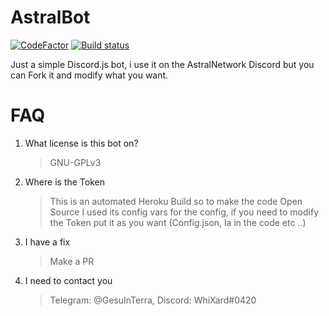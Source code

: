 # AstralBot
[![CodeFactor](https://www.codefactor.io/repository/github/bildcraft1/astralbot/badge)](https://www.codefactor.io/repository/github/bildcraft1/astralbot)
[![Build status](https://ci.appveyor.com/api/projects/status/i6s6qmvdn08yol0a?svg=true)](https://ci.appveyor.com/project/Bildcraft1/astralbot)

Just a simple Discord.js bot, i use it on the AstralNetwork Discord but you can Fork it and modify what you want.

# FAQ
1) What license is this bot on?
   > GNU-GPLv3

2) Where is the Token
   > This is an automated Heroku Build so to make the code Open Source I used its config vars for the config, if you need to modify the Token put it as you want (Config.json, la in the code etc ..)

3) I have a fix
   > Make a PR

4) I need to contact you
   > Telegram: @GesuInTerra, Discord: WhiXard#0420
